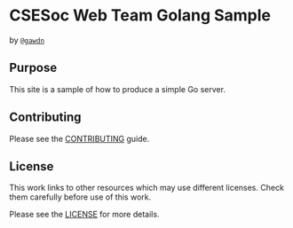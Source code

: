 # CSESoc Web Team Golang Sample

by [`@gawdn`](https://github.com/gawdn)

## Purpose

This site is a sample of how to produce a simple Go server.

## Contributing

Please see the [CONTRIBUTING](CONTRIBUTING.md) guide.

## License

This work links to other resources which may use different licenses. Check them carefully before use of this work.

Please see the [LICENSE](LICENSE.md) for more details.
